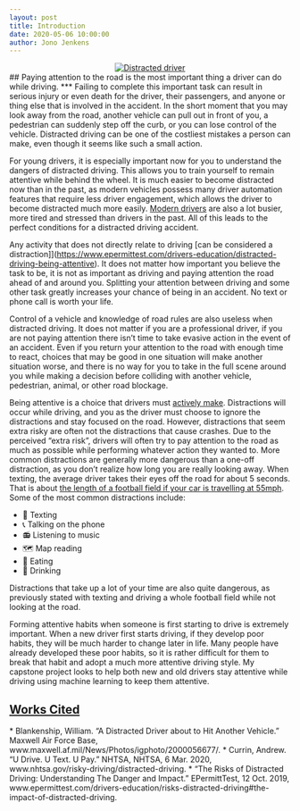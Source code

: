 ```yaml
---
layout: post
title: Introduction
date: 2020-05-06 10:00:00
author: Jono Jenkens
---
```

<a href="https://www.maxwell.af.mil/News/Features/Display/Article/421649/donttextanddrive/" target="_blank">
    <center>
        <img src="{{site.baseurl}}/assets/photos/texting.JPG?raw=true" alt="Distracted driver">
    </center>
</a> 
## Paying attention to the road is the most important thing a driver can do while driving.
***
Failing to complete this important task can result in serious injury or even death for the driver, their passengers, and anyone or thing else that is involved in the accident.  In the short moment that you may look away from the road, another vehicle can pull out in front of you, a pedestrian can suddenly step off the curb, or you can lose control of the vehicle. Distracted driving can be one of the costliest mistakes a person can make, even though it seems like such a small action. 

For young drivers, it is especially important now for you to understand the dangers of distracted driving.  This allows you to train yourself to remain attentive while behind the wheel.  It is much easier to become distracted now than in the past, as modern vehicles possess many driver automation features that require less driver engagement, which allows the driver to become distracted much more easily.  [Modern drivers](https://www.epermittest.com/drivers-education/distracted-driving-being-attentive) are also a lot busier, more tired and stressed than drivers in the past.  All of this leads to the perfect conditions for a distracted driving accident. 

Any activity that does not directly relate to driving [can be considered a distraction]](https://www.epermittest.com/drivers-education/distracted-driving-being-attentive). It does not matter how important you believe the task to be, it is not as important as driving and paying attention the road ahead of and around you.  Splitting your attention between driving and some other task greatly increases your chance of being in an accident.  No text or phone call is worth your life. 

Control of a vehicle and knowledge of road rules are also useless when distracted driving.  It does not matter if you are a professional driver, if you are not paying attention there isn’t time to take evasive action in the event of an accident.  Even if you return your attention to the road with enough time to react, choices that may be good in one situation will make another situation worse, and there is no way for you to take in the full scene around you while making a decision before colliding with another vehicle, pedestrian, animal, or other road blockage. 

Being attentive is a choice that drivers must [actively make](https://www.epermittest.com/drivers-education/distracted-driving-being-attentive).  Distractions will occur while driving, and you as the driver must choose to ignore the distractions and stay focused on the road. However, distractions that seem extra risky are often not the distractions that cause crashes.  Due to the perceived “extra risk”, drivers will often try to pay attention to the road as much as possible while performing whatever action they wanted to.  More common distractions are generally more dangerous than a one-off distraction, as you don’t realize how long you are really looking away.  When texting, the average driver takes their eyes off the road for about 5 seconds.  That is  about [the length of a football field if your car is travelling at 55mph](https://www.nhtsa.gov/risky-driving/distracted-driving). Some of the most common distractions include: 
* 📱 Texting
* 📞 Talking on the phone
* 📻 Listening to music
* 🗺️ Map reading
* 🥡 Eating
* 🥤 Drinking

Distractions that take up a lot of your time are also quite dangerous, as previously stated with texting and driving a whole football field while not looking at the road. 

Forming attentive habits when someone is first starting to drive is extremely important.  When a new driver first starts driving, if they develop poor habits, they will be much harder to change later in life.  Many people have already developed these poor habits, so it is rather difficult for them to break that habit and adopt a much more attentive driving style.  My capstone project looks to help both new and old drivers stay attentive while driving using machine learning to keep them attentive.

<h2><u>Works Cited</u></h2>
* Blankenship, William. “A Distracted Driver about to Hit Another Vehicle.” Maxwell Air Force Base, www.maxwell.af.mil/News/Photos/igphoto/2000056677/.
* Currin, Andrew. “U Drive. U Text. U Pay.” NHTSA, NHTSA, 6 Mar. 2020, www.nhtsa.gov/risky-driving/distracted-driving.
* “The Risks of Distracted Driving: Understanding The Danger and Impact.” EPermittTest, 12 Oct. 2019, www.epermittest.com/drivers-education/risks-distracted-driving#the-impact-of-distracted-driving.